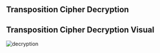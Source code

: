 ## Transposition Cipher Decryption 

## Transposition Cipher Decryption Visual 
![decryption](https://user-images.githubusercontent.com/48232101/108332077-83fa1e80-71f7-11eb-8e18-15e50b685188.gif)
